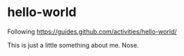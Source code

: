 # hello-world
Following https://guides.github.com/activities/hello-world/

This is just a little something about me.  Nose.
